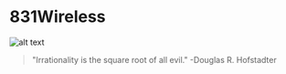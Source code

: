 # 831Wireless
![alt text](https://www.shareicon.net/data/48x48/2015/09/18/102890_redhat_512x512.png "Gray Hat")
> "Irrationality is the square root of all evil."
-Douglas R. Hofstadter
